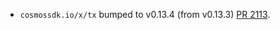 * `cosmossdk.io/x/tx` bumped to v0.13.4 (from v0.13.3) [PR 2113](https://github.com/provenance-io/provenance/pull/2113).
